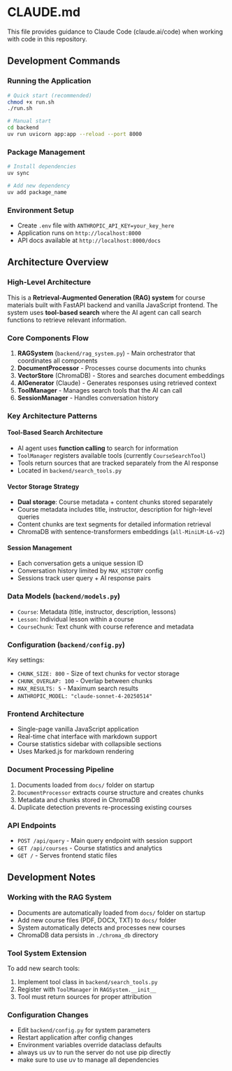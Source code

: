 # CLAUDE.md

This file provides guidance to Claude Code (claude.ai/code) when working with code in this repository.

## Development Commands

### Running the Application
```bash
# Quick start (recommended)
chmod +x run.sh
./run.sh

# Manual start
cd backend
uv run uvicorn app:app --reload --port 8000
```

### Package Management
```bash
# Install dependencies
uv sync

# Add new dependency
uv add package_name
```

### Environment Setup
- Create `.env` file with `ANTHROPIC_API_KEY=your_key_here`
- Application runs on `http://localhost:8000`
- API docs available at `http://localhost:8000/docs`

## Architecture Overview

### High-Level Architecture
This is a **Retrieval-Augmented Generation (RAG) system** for course materials built with FastAPI backend and vanilla JavaScript frontend. The system uses **tool-based search** where the AI agent can call search functions to retrieve relevant information.

### Core Components Flow
1. **RAGSystem** (`backend/rag_system.py`) - Main orchestrator that coordinates all components
2. **DocumentProcessor** - Processes course documents into chunks
3. **VectorStore** (ChromaDB) - Stores and searches document embeddings
4. **AIGenerator** (Claude) - Generates responses using retrieved context
5. **ToolManager** - Manages search tools that the AI can call
6. **SessionManager** - Handles conversation history

### Key Architecture Patterns

#### Tool-Based Search Architecture
- AI agent uses **function calling** to search for information
- `ToolManager` registers available tools (currently `CourseSearchTool`)
- Tools return sources that are tracked separately from the AI response
- Located in `backend/search_tools.py`

#### Vector Storage Strategy
- **Dual storage**: Course metadata + content chunks stored separately
- Course metadata includes title, instructor, description for high-level queries
- Content chunks are text segments for detailed information retrieval
- ChromaDB with sentence-transformers embeddings (`all-MiniLM-L6-v2`)

#### Session Management
- Each conversation gets a unique session ID
- Conversation history limited by `MAX_HISTORY` config
- Sessions track user query + AI response pairs

### Data Models (`backend/models.py`)
- `Course`: Metadata (title, instructor, description, lessons)
- `Lesson`: Individual lesson within a course
- `CourseChunk`: Text chunk with course reference and metadata

### Configuration (`backend/config.py`)
Key settings:
- `CHUNK_SIZE: 800` - Size of text chunks for vector storage
- `CHUNK_OVERLAP: 100` - Overlap between chunks
- `MAX_RESULTS: 5` - Maximum search results
- `ANTHROPIC_MODEL: "claude-sonnet-4-20250514"`

### Frontend Architecture
- Single-page vanilla JavaScript application
- Real-time chat interface with markdown support
- Course statistics sidebar with collapsible sections
- Uses Marked.js for markdown rendering

### Document Processing Pipeline
1. Documents loaded from `docs/` folder on startup
2. `DocumentProcessor` extracts course structure and creates chunks
3. Metadata and chunks stored in ChromaDB
4. Duplicate detection prevents re-processing existing courses

### API Endpoints
- `POST /api/query` - Main query endpoint with session support
- `GET /api/courses` - Course statistics and analytics
- `GET /` - Serves frontend static files

## Development Notes

### Working with the RAG System
- Documents are automatically loaded from `docs/` folder on startup
- Add new course files (PDF, DOCX, TXT) to `docs/` folder
- System automatically detects and processes new courses
- ChromaDB data persists in `./chroma_db` directory

### Tool System Extension
To add new search tools:
1. Implement tool class in `backend/search_tools.py`
2. Register with `ToolManager` in `RAGSystem.__init__`
3. Tool must return sources for proper attribution

### Configuration Changes
- Edit `backend/config.py` for system parameters
- Restart application after config changes
- Environment variables override dataclass defaults
- always us uv to run the server do not use pip directly
- make sure to use uv to manage all dependencies